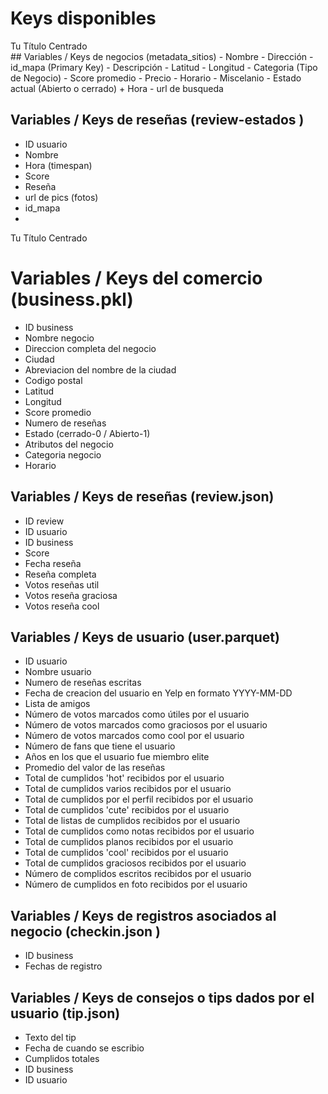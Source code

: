 # Keys disponibles

<div align="Google Maps">Tu Título Centrado</div>
## Variables / Keys de negocios (metadata_sitios)
- Nombre
- Dirección
- id_mapa (Primary Key)
- Descripción
- Latitud
- Longitud
- Categoria (Tipo de Negocio)
- Score promedio
- Precio
- Horario
- Miscelanio
- Estado actual (Abierto o cerrado) + Hora
- url de busqueda
  
## Variables / Keys de reseñas (review-estados )
- ID usuario
- Nombre
- Hora (timespan)
- Score
- Reseña
- url de pics (fotos)
- id_mapa
- 
<div align="Yelp">Tu Título Centrado</div>

# Variables / Keys  del comercio (business.pkl)
- ID business
- Nombre negocio
- Direccion completa del negocio
- Ciudad
- Abreviacion del nombre de la ciudad
- Codigo postal
- Latitud
- Longitud
- Score promedio
- Numero de reseñas
- Estado (cerrado-0 / Abierto-1)
- Atributos del negocio
- Categoria negocio
- Horario
## Variables / Keys de reseñas (review.json)
- ID review
- ID usuario
- ID business
- Score
- Fecha reseña
- Reseña completa
- Votos reseñas util
- Votos reseña graciosa
- Votos reseña cool
## Variables / Keys de usuario (user.parquet)
- ID usuario
- Nombre usuario
- Numero de reseñas escritas
- Fecha de creacion del usuario en Yelp en formato YYYY-MM-DD
- Lista de amigos
- Número de votos marcados como útiles por el usuario
- Número de votos marcados como graciosos por el usuario
- Número de votos marcados como cool por el usuario
- Número de fans que tiene el usuario
- Años en los que el usuario fue miembro elite
- Promedio del valor de las reseñas
- Total de cumplidos 'hot' recibidos por el usuario
- Total de cumplidos varios recibidos por el usuario
- Total de cumplidos por el perfil recibidos por el usuario
- Total de cumplidos 'cute' recibidos por el usuario
- Total de listas de cumplidos recibidos por el usuario
- Total de cumplidos como notas recibidos por el usuario
- Total de cumplidos planos recibidos por el usuario
- Total de cumplidos 'cool' recibidos por el usuario
- Total de cumplidos graciosos recibidos por el usuario
- Número de complidos escritos recibidos por el usuario
- Número de cumplidos en foto recibidos por el usuario
  
## Variables / Keys de registros asociados al negocio (checkin.json )
- ID business
- Fechas de registro

## Variables / Keys de consejos o tips dados por el usuario (tip.json)
- Texto del tip
- Fecha de cuando se escribio
- Cumplidos totales
- ID business
- ID usuario
